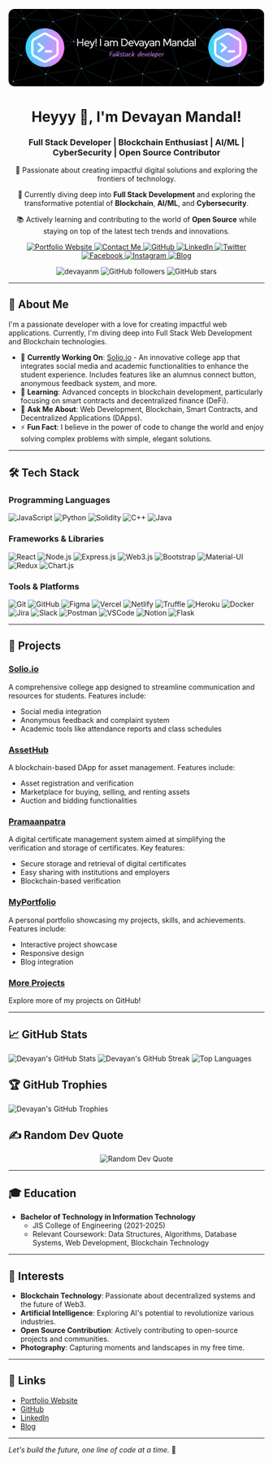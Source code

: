 ![MasterHead](./github-header.png)

<h1 align="center">Heyyy 👋, I'm Devayan Mandal!</h1>
<h3 align="center">
  Full Stack Developer | Blockchain Enthusiast | AI/ML | CyberSecurity | Open Source Contributor
</h3>
<p align="center">
  🚀 Passionate about creating impactful digital solutions and exploring the frontiers of technology.
</p>
<p align="center">
  🌟 Currently diving deep into <strong>Full Stack Development</strong> and exploring the transformative potential of <strong>Blockchain</strong>, <strong>AI/ML</strong>, and <strong>Cybersecurity</strong>.
</p>
<p align="center">
  📚 Actively learning and contributing to the world of <strong>Open Source</strong> while staying on top of the latest tech trends and innovations.
</p>

<p align="center">
  <a href="https://devayan.netlify.app/" target="_blank">
    <img src="https://img.shields.io/badge/Portfolio-000000?style=for-the-badge&logo=about.me&logoColor=white" alt="Portfolio Website" />
  </a>
  <a href="mailto:devayan9689@gmail.com">
    <img src="https://img.shields.io/badge/Contact%20Me-0078D4?style=for-the-badge&logo=gmail&logoColor=white" alt="Contact Me" />
  </a>
  <a href="https://github.com/Devayanm" target="_blank">
    <img src="https://img.shields.io/badge/GitHub-181717?style=for-the-badge&logo=github&logoColor=white" alt="GitHub" />
  </a>
  <a href="https://www.linkedin.com/in/devayan-mandal/" target="_blank">
    <img src="https://img.shields.io/badge/LinkedIn-0A66C2?style=for-the-badge&logo=linkedin&logoColor=white" alt="LinkedIn" />
  </a>
  <a href="https://twitter.com/DevayanM" target="_blank">
    <img src="https://img.shields.io/badge/Twitter-1DA1F2?style=for-the-badge&logo=twitter&logoColor=white" alt="Twitter" />
  </a>
  <a href="https://www.facebook.com/iamdevayan" target="_blank">
    <img src="https://img.shields.io/badge/Facebook-1877F2?style=for-the-badge&logo=facebook&logoColor=white" alt="Facebook" />
  </a>
  <a href="https://instagram.com/iamdevayan" target="_blank">
    <img src="https://img.shields.io/badge/Instagram-E4405F?style=for-the-badge&logo=instagram&logoColor=white" alt="Instagram" />
  </a>
  <a href="https://devayanm.hashnode.dev/" target="_blank">
    <img src="https://img.shields.io/badge/Blog-FF6F61?style=for-the-badge&logo=hashnode&logoColor=white" alt="Blog" />
  </a>
</p>



<p align="center">
  <img src="https://komarev.com/ghpvc/?username=devayanm&label=Profile%20views&color=0e75b6&style=flat" alt="devayanm" />
  <img src="https://img.shields.io/github/followers/devayanm?label=Followers" alt="GitHub followers" />
  <img src="https://img.shields.io/github/stars/devayanm?label=Stars" alt="GitHub stars" />
</p>

---

## 🌟 About Me
I'm a passionate developer with a love for creating impactful web applications. Currently, I'm diving deep into Full Stack Web Development and Blockchain technologies.

- 🔭 **Currently Working On**: [Solio.io](https://github.com/devayanm/solio.io) - An innovative college app that integrates social media and academic functionalities to enhance the student experience. Includes features like an alumnus connect button, anonymous feedback system, and more.
- 🌱 **Learning**: Advanced concepts in blockchain development, particularly focusing on smart contracts and decentralized finance (DeFi).
- 💬 **Ask Me About**: Web Development, Blockchain, Smart Contracts, and Decentralized Applications (DApps).
- ⚡ **Fun Fact**: I believe in the power of code to change the world and enjoy solving complex problems with simple, elegant solutions.

---

## 🛠️ Tech Stack

### Programming Languages
<p align="left">
  <img src="https://img.shields.io/badge/JavaScript-323330?style=for-the-badge&logo=javascript&logoColor=F7DF1E" alt="JavaScript" />
  <img src="https://img.shields.io/badge/Python-3670A0?style=for-the-badge&logo=python&logoColor=ffdd54" alt="Python" />
  <img src="https://img.shields.io/badge/Solidity-363636?style=for-the-badge&logo=solidity&logoColor=white" alt="Solidity" />
  <img src="https://img.shields.io/badge/C++-00599C?style=for-the-badge&logo=c%2B%2B&logoColor=white" alt="C++" />
  <img src="https://img.shields.io/badge/Java-007396?style=for-the-badge&logo=java&logoColor=white" alt="Java" />
</p>

### Frameworks & Libraries
<p align="left">
  <img src="https://img.shields.io/badge/React-20232a?style=for-the-badge&logo=react&logoColor=61DAFB" alt="React" />
  <img src="https://img.shields.io/badge/Node.js-43853D?style=for-the-badge&logo=node.js&logoColor=white" alt="Node.js" />
  <img src="https://img.shields.io/badge/Express.js-404d59?style=for-the-badge&logo=express&logoColor=61DAFB" alt="Express.js" />
  <img src="https://img.shields.io/badge/Web3.js-F16822?style=for-the-badge&logo=web3.js&logoColor=white" alt="Web3.js" />
  <img src="https://img.shields.io/badge/Bootstrap-563D7C?style=for-the-badge&logo=bootstrap&logoColor=white" alt="Bootstrap" />
  <img src="https://img.shields.io/badge/Material--UI-0081CB?style=for-the-badge&logo=material-ui&logoColor=white" alt="Material-UI" />
  <img src="https://img.shields.io/badge/Redux-764ABC?style=for-the-badge&logo=redux&logoColor=white" alt="Redux" />
  <img src="https://img.shields.io/badge/Chart.js-FF6384?style=for-the-badge&logo=chartdotjs&logoColor=white" alt="Chart.js" />
</p>

### Tools & Platforms
<p align="left">
  <img src="https://img.shields.io/badge/Git-F05032?style=for-the-badge&logo=git&logoColor=white" alt="Git" />
  <img src="https://img.shields.io/badge/GitHub-181717?style=for-the-badge&logo=github&logoColor=white" alt="GitHub" />
  <img src="https://img.shields.io/badge/Figma-F24E1E?style=for-the-badge&logo=figma&logoColor=white" alt="Figma" />
  <img src="https://img.shields.io/badge/Vercel-000000?style=for-the-badge&logo=vercel&logoColor=white" alt="Vercel" />
  <img src="https://img.shields.io/badge/Netlify-00C7B7?style=for-the-badge&logo=netlify&logoColor=white" alt="Netlify" />
  <img src="https://img.shields.io/badge/Truffle-5E6E01?style=for-the-badge&logo=truffle&logoColor=white" alt="Truffle" />
  <img src="https://img.shields.io/badge/Heroku-430098?style=for-the-badge&logo=heroku&logoColor=white" alt="Heroku" />
  <img src="https://img.shields.io/badge/Docker-2496ED?style=for-the-badge&logo=docker&logoColor=white" alt="Docker" />
  <img src="https://img.shields.io/badge/Jira-0052CC?style=for-the-badge&logo=jira&logoColor=white" alt="Jira" />
  <img src="https://img.shields.io/badge/Slack-4A154B?style=for-the-badge&logo=slack&logoColor=white" alt="Slack" />
  <img src="https://img.shields.io/badge/Postman-FF6C37?style=for-the-badge&logo=postman&logoColor=white" alt="Postman" />
  <img src="https://img.shields.io/badge/Visual_Studio_Code-0078D4?style=for-the-badge&logo=visual-studio-code&logoColor=white" alt="VSCode" />
  <img src="https://img.shields.io/badge/Notion-000000?style=for-the-badge&logo=notion&logoColor=white" alt="Notion" />
  <img src="https://img.shields.io/badge/Apache_Flask-000000?style=for-the-badge&logo=flask&logoColor=white" alt="Flask" />
</p>


---

## 🚀 Projects
### [Solio.io](https://github.com/devayanm/solio.io)
A comprehensive college app designed to streamline communication and resources for students. Features include:
- Social media integration
- Anonymous feedback and complaint system
- Academic tools like attendance reports and class schedules

### [AssetHub](https://github.com/devayanm/assethub)
A blockchain-based DApp for asset management. Features include:
- Asset registration and verification
- Marketplace for buying, selling, and renting assets
- Auction and bidding functionalities

### [Pramaanpatra](https://github.com/devayanm/pramaanpatra)
A digital certificate management system aimed at simplifying the verification and storage of certificates. Key features:
- Secure storage and retrieval of digital certificates
- Easy sharing with institutions and employers
- Blockchain-based verification

### [MyPortfolio](https://github.com/devayanm/myportfolio)
A personal portfolio showcasing my projects, skills, and achievements. Features include:
- Interactive project showcase
- Responsive design
- Blog integration

### [More Projects](https://github.com/devayanm?tab=repositories)
Explore more of my projects on GitHub!

---

## 📈 GitHub Stats
<p align="left">
  <img src="https://github-readme-stats.vercel.app/api?username=devayanm&theme=gotham&hide_border=false&include_all_commits=true&count_private=true" alt="Devayan's GitHub Stats" />
  <img src="https://github-readme-streak-stats.herokuapp.com/?user=devayanm&theme=gotham&hide_border=false" alt="Devayan's GitHub Streak" />
  <img src="https://github-readme-stats.vercel.app/api/top-langs/?username=devayanm&theme=gotham&hide_border=false&include_all_commits=true&count_private=true&layout=compact" alt="Top Languages" />
</p>

## 🏆 GitHub Trophies
<p align="left">
  <img src="https://github-profile-trophy.vercel.app/?username=devayanm&theme=dark_dimmed&no-frame=false&no-bg=true&margin-w=4" alt="Devayan's GitHub Trophies" />
</p>

## ✍️ Random Dev Quote
<p align="center">
  <img src="https://quotes-github-readme.vercel.app/api?type=vetical&theme=tokyonight" alt="Random Dev Quote" />
</p>

---

## 🎓 Education
- **Bachelor of Technology in Information Technology**
  - JIS College of Engineering (2021-2025)
  - Relevant Coursework: Data Structures, Algorithms, Database Systems, Web Development, Blockchain Technology

---


## 🌟 Interests
- **Blockchain Technology**: Passionate about decentralized systems and the future of Web3.
- **Artificial Intelligence**: Exploring AI's potential to revolutionize various industries.
- **Open Source Contribution**: Actively contributing to open-source projects and communities.
- **Photography**: Capturing moments and landscapes in my free time.

---

## 🔗 Links
- [Portfolio Website](https://devayan.netlify.app/)
- [GitHub](https://github.com/devayanm)
- [LinkedIn](https://www.linkedin.com/in/devayan-mandal/)
- [Blog](https://devayanm.hashnode.dev/)

---

*Let's build the future, one line of code at a time.* 🚀
